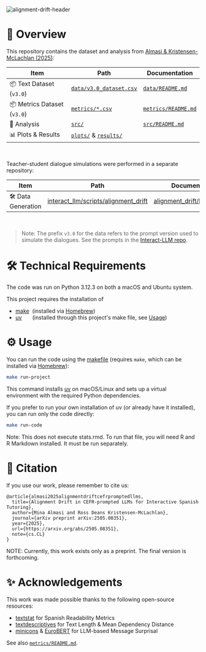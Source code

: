 ![alignment-drift-header](https://github.com/user-attachments/assets/724bb5fd-613f-4dac-8c4e-a980504dd388)


# 🚀 Overview  
This repository contains the dataset and analysis from [Almasi & Kristensen-McLachlan (2025)](https://arxiv.org/abs/2505.08351):

| Item                    | Path                                      | Documentation                   |
|-------------------------|--------------------------------------------------------|--------------------------------|
| 📦 Text Dataset (`v3.0`)       | [`data/v3.0_dataset.csv`](data/v3.0_dataset.csv) | [`data/README.md`](data/README.md)         |
| 📦 Metrics Dataset (`v3.0`)       | [`metrics/*.csv`](metrics) | [`metrics/README.md`](data/README.md)         |
| 🧪 Analysis               | [`src/`](src/)                                | [`src/README.md`](src/README.md)           |
| 📊 Plots & Results        | [`plots/`](plots/) & [`results/`](results/) |        |

<br>

Teacher-student dialogue simulations were performed in a separate repository:

| Item                    | Path                                                  | Documentation                         |
|-------------------------|-----------------------------------------------------------|------------------------------------|
| 🛠️ Data Generation | [interact_llm/scripts/alignment_drift](https://github.com/INTERACT-LLM/Interact-LLM) | [alignment_drift/README.md](https://github.com/INTERACT-LLM/Interact-LLM#readme) |

<br>

> Note: The prefix `v3.0` for the data refers to the prompt version used to simulate the dialogues. See the prompts in the [Interact-LLM repo](https://github.com/INTERACT-LLM/Interact-LLM/blob/main/configs/prompts/v3.0.toml).

# 🛠️ Technical Requirements
The code was run on Python 3.12.3 on both a macOS and Ubuntu system.

This project requires the installation of 
- [make](https://www.gnu.org/software/make/manual/make.html)&nbsp; (installed via [Homebrew](https://formulae.brew.sh/formula/make))
- [uv](https://docs.astral.sh/uv/)&nbsp;&nbsp;&nbsp;&nbsp;&nbsp;&nbsp; (installed through this project's make file, see [Usage](#usage))

<a name="usage"></a>

# ⚙️ Usage
You can run the code using the [makefile](makefile) (requires `make`, which can be installed via [Homebrew](https://formulae.brew.sh/formula/make)):
```bash
make run-project
```

This command installs [uv](https://docs.astral.sh/uv/) on macOS/Linux and sets up a virtual environment with the required Python dependencies.

If you prefer to run your own installation of uv (or already have it installed), you can run only the code directly:
```bash
make run-code
```
Note: This does not execute stats.rmd. To run that file, you will need R and R Markdown installed. It must be run separately.


# 📝 Citation 
If you use our work, please remember to cite us:

```
@article{almasi2025alignmentdriftcefrpromptedllms,
  title={Alignment Drift in CEFR-prompted LLMs for Interactive Spanish Tutoring}, 
  author={Mina Almasi and Ross Deans Kristensen-McLachlan},
  journal={arXiv preprint arXiv:2505.08351},
  year={2025},
  url={https://arxiv.org/abs/2505.08351},
  note={cs.CL}
}
```

NOTE: Currently, this work exists only as a preprint. The final version is forthcoming.

# ✨ Acknowledgements
This work was made possible thanks to the following open-source resources:

- [textstat](https://textstat.org/) for Spanish Readability Metrics
- [textdescriptives](https://hlasse.github.io/TextDescriptives/#citation) for Text Length & Mean Dependency Distance
- [minicons](https://github.com/kanishkamisra/minicons?tab=readme-ov-file#citation) & [EuroBERT](https://huggingface.co/EuroBERT/EuroBERT-210m#citation) for LLM-based Message Surprisal

See also [`metrics/README.md`](data/README.md).